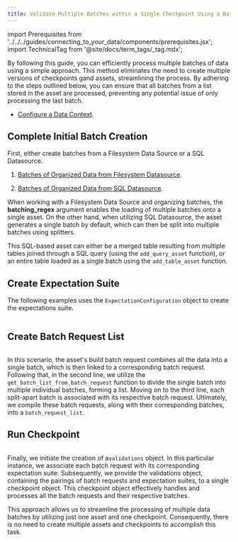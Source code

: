 ```yaml
---
title: Validate Multiple Batches within a Single Checkpoint Using a Batch Request List
---
```


import Prerequisites from '../../../guides/connecting_to_your_data/components/prerequisites.jsx';
import TechnicalTag from '@site/docs/term_tags/_tag.mdx';

By following this guide, you can efficiently process multiple batches of data using a simple approach. This method eliminates the need to create multiple versions of checkpoints gand assets, streamlining the process. By adhering to the steps outlined below, you can ensure that all batches from a list stored in the asset are processed, preventing any potential issue of only processing the last batch. 

<Prerequisites>

- [Configure a Data Context](/docs/guides/setup/configuring_data_contexts/instantiating_data_contexts/how_to_quickly_instantiate_a_data_context).

</Prerequisites>

## Complete Initial Batch Creation

First, either create batches from a Filesystem Data Source or a SQL Datasource.

1. [Batches of Organized Data from Filesystem Datasource](/docs/docusaurus/docs/guides/connecting_to_your_data/fluent/data_assets/how_to_organize_batches_in_a_file_based_data_asset).

2. [Batches of Organized Data from SQL Datasource](/docs/docusaurus/docs/guides/connecting_to_your_data/fluent/database/sql_data_assets).

When working with a Filesystem Data Source and organizing batches, the **batching_regex** argument enables the loading of multiple batches onto a single asset. On the other hand, when utilizing SQL Datasource, the asset generates a single batch by default, which can then be split into multiple batches using splitters.

This SQL-based asset can either be a merged table resulting from multiple tables joined through a SQL query (using the `add_query_asset` function), or an entire table loaded as a single batch using the `add_table_asset` function.

## Create Expectation Suite

The following examples uses the `ExpectationConfiguration` object to create the expectations suite. 

```python name="tests/integration/docusaurus/validation/checkpoints/how_to_validate_multiple_batches_within_single_checkpoint.py add_suite"
```

## Create Batch Request List

```python name="tests/integration/docusaurus/validation/checkpoints/how_to_pass_an_in_memory_dataframe_to_a_checkpoint.py add_batch_request_list"
```
In this scenario, the asset's build batch request combines all the data into a single batch, which is then linked to a corresponding batch request. Following that, in the second line, we utilize the `get_batch_list_from_batch_request` function to divide the single batch into multiple individual batches, forming a list. Moving on to the third line, each split-apart batch is associated with its respective batch request. Ultimately, we compile these batch requests, along with their corresponding batches, into a `batch_request_list`.

## Run Checkpoint

```python name="tests/integration/docusaurus/validation/checkpoints/how_to_validate_multiple_batches_within_single_checkpoint.py add_checkpoint"
```

Finally, we initiate the creation of a`validations` object. In this particular instance, we associate each batch request with its corresponding expectation suite. Subsequently, we provide the validations object, containing the pairings of batch requests and expectation suites, to a single checkpoint object. This checkpoint object effectively handles and processes all the batch requests and their respective batches.

This approach allows us to streamline the processing of multiple data batches by utilizing just one asset and one checkpoint. Consequently, there is no need to create multiple assets and checkpoints to accomplish this task.